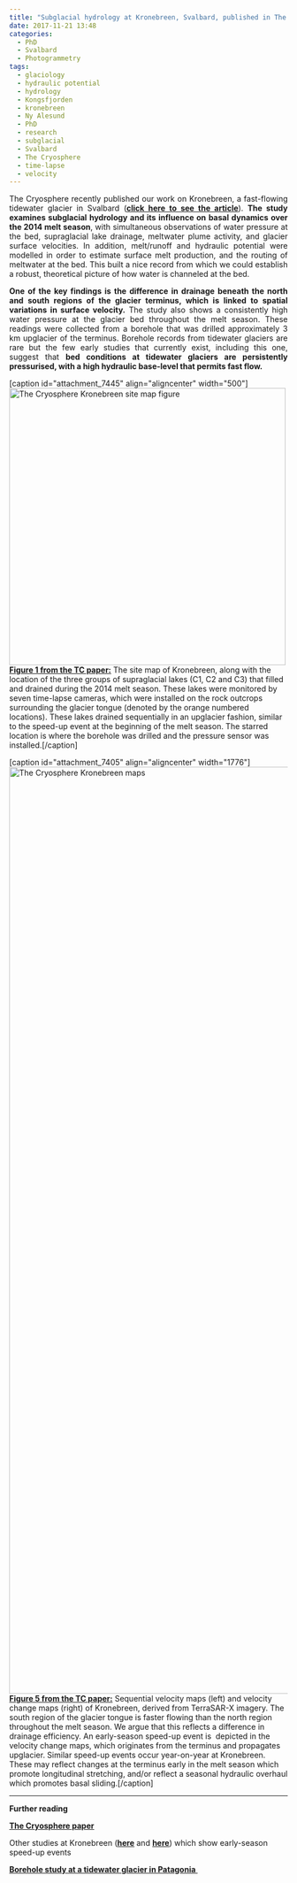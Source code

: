```yaml
---
title: "Subglacial hydrology at Kronebreen, Svalbard, published in The Cryosphere"
date: 2017-11-21 13:48
categories: 
  - PhD
  - Svalbard
  - Photogrammetry
tags: 
  - glaciology
  - hydraulic potential
  - hydrology
  - Kongsfjorden
  - kronebreen
  - Ny Alesund
  - PhD
  - research
  - subglacial
  - Svalbard
  - The Cryosphere
  - time-lapse
  - velocity
---
```

<p style="text-align:justify;">The Cryosphere recently published our work on Kronebreen, a fast-flowing tidewater glacier in Svalbard (<span style="text-decoration:underline;"><strong><a href="https://www.the-cryosphere.net/11/2691/2017/" target="_blank" rel="noopener">click here to see the article</a></strong></span>). <strong>The study examines subglacial hydrology and its influence on basal dynamics over the 2014 melt season</strong>, with simultaneous observations of water pressure at the bed, supraglacial lake drainage, meltwater plume activity, and glacier surface velocities. In addition, melt/runoff and hydraulic potential were modelled in order to estimate surface melt production, and the routing of meltwater at the bed. This built a nice record from which we could establish a robust, theoretical picture of how water is channeled at the bed.</p>
<p style="text-align:justify;"><strong>One of the key findings is the difference in drainage beneath the north and south regions of the glacier terminus, which is linked to spatial variations in surface velocity.</strong> The study also shows a consistently high water pressure at the glacier bed throughout the melt season. These readings were collected from a borehole that was drilled approximately 3 km upglacier of the terminus. Borehole records from tidewater glaciers are rare but the few early studies that currently exist, including this one, suggest that <strong>bed conditions at tidewater glaciers are persistently pressurised, with a high hydraulic base-level that permits fast flow.</strong></p>


[caption id="attachment_7445" align="aligncenter" width="500"]<img class="alignnone  wp-image-7445" src="https://pennyhow.files.wordpress.com/2017/10/paper1fig1.jpg" alt="The Cryosphere Kronebreen site map figure" width="500" height="501" /> <span style="text-decoration:underline;"><strong><a href="https://www.the-cryosphere-discuss.net/tc-2017-74/" target="_blank" rel="noopener">Figure 1 from the TC paper:</a></strong></span> The site map of Kronebreen, along with the location of the three groups of supraglacial lakes (C1, C2 and C3) that filled and drained during the 2014 melt season. These lakes were monitored by seven time-lapse cameras, which were installed on the rock outcrops surrounding the glacier tongue (denoted by the orange numbered locations). These lakes drained sequentially in an upglacier fashion, similar to the speed-up event at the beginning of the melt season. The starred location is where the borehole was drilled and the pressure sensor was installed.[/caption]

[caption id="attachment_7405" align="aligncenter" width="1776"]<img class="alignnone size-full wp-image-7405" src="https://pennyhow.files.wordpress.com/2017/10/paper1fig5.jpg" alt="The Cryosphere Kronebreen maps" width="1776" height="1676" /> <span style="text-decoration:underline;"><strong><a href="https://www.the-cryosphere-discuss.net/tc-2017-74/" target="_blank" rel="noopener">Figure 5 from the TC paper:</a></strong></span> Sequential velocity maps (left) and velocity change maps (right) of Kronebreen, derived from TerraSAR-X imagery. The south region of the glacier tongue is faster flowing than the north region throughout the melt season. We argue that this reflects a difference in drainage efficiency. An early-season speed-up event is  depicted in the velocity change maps, which originates from the terminus and propagates upglacier. Similar speed-up events occur year-on-year at Kronebreen. These may reflect changes at the terminus early in the melt season which promote longitudinal stretching, and/or reflect a seasonal hydraulic overhaul which promotes basal sliding.[/caption]

<hr />

<strong>Further reading</strong>

<strong><span style="text-decoration:underline;"><a href="https://www.the-cryosphere.net/11/2691/2017/" target="_blank" rel="noopener">The Cryosphere paper</a></span></strong>

Other studies at Kronebreen (<span style="text-decoration:underline;"><strong><a href="https://www.nature.com/articles/ncomms9566" target="_blank" rel="noopener">here</a></strong></span> and <span style="text-decoration:underline;"><strong><a href="https://www.the-cryosphere.net/9/2339/2015/" target="_blank" rel="noopener">here</a></strong></span>) which show early-season speed-up events

<span style="text-decoration:underline;"><strong><a href="http://www.nature.com/ngeo/journal/v4/n9/full/ngeo1218.html" target="_blank" rel="noopener">Borehole study at a tidewater glacier in Patagonia </a></strong></span>

&nbsp;
